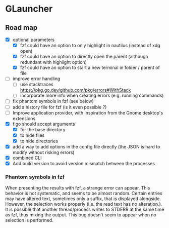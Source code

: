 # GLauncher

## Road map

- [X] optional parameters
    - [X] fzf could have an option to only highlight in nautilus (instead of xdg open)
    - [X] fzf could have an option to directly open the parent (although redundant with highlight option)
    - [X] fzf could have an option to start a new terminal in folder / parent of file
- [ ] improve error handling
    - [ ] use stacktraces https://pkg.go.dev/github.com/pkg/errors#WithStack
    - [ ] incorporate more info when creating errors (e.g. running commands)
- [ ] fix phantom symbols in fzf (see below)
- [ ] add a history file for fzf (is it even possible ?)
- [ ] Improve application provider, with inspiration from the Gnome desktop's extensions
- [X] f.go should accept arguments
    - [X] for the base directory
    - [X] to hide files
    - [X] to hide directories
- [X] add a way to add options in the config file directly
    (the JSON is hard to modify without risking errors)
- [X] combined CLI
- [X] Add build version to avoid version mismatch between the processes

### Phantom symbols in fzf

When presenting the results with fzf, a strange error can appear.
This behavior is not systematic, and seems to be almost random.
Certain entries may have altered text, sometimes only a suffix, that is displayed alongside.
However, the selection works properly (i.e. the read text has no alteration.).
It is possible that another thread/process writes to STDERR at the same time as fzf, thus mixing the output.
This bug doesn't seem to appear when no selection is performed.
